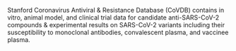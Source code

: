 Stanford Coronavirus Antiviral & Resistance Database (CoVDB) contains in vitro,
animal model, and clinical trial data for candidate anti-SARS-CoV-2 compounds &
experimental results on SARS-CoV-2 variants including their susceptibility to
monoclonal antibodies, convalescent plasma, and vaccinee plasma.
